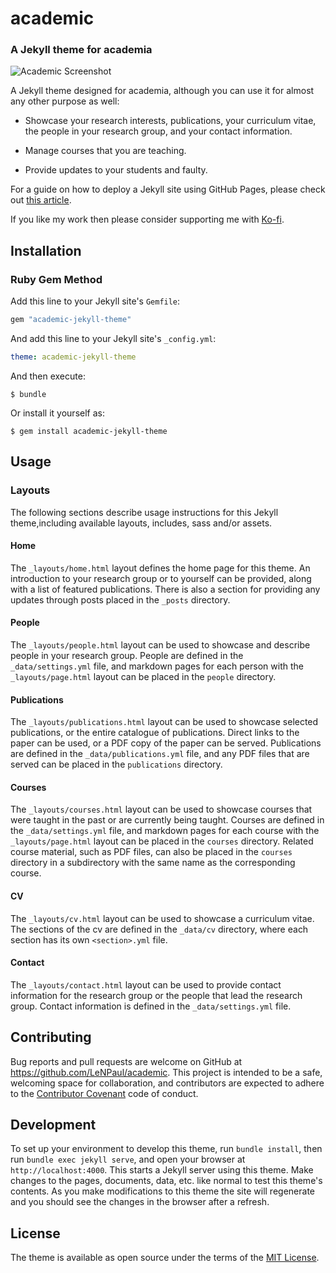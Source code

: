 # academic

### A Jekyll theme for academia

![Academic Screenshot](https://raw.githubusercontent.com/LeNPaul/academic/gh-pages/screenshot.png)

A Jekyll theme designed for academia, although you can use it for almost any other purpose as well:

* Showcase your research interests, publications, your curriculum vitae, the people in your research group, and your contact information.

* Manage courses that you are teaching.

* Provide updates to your students and faulty.

For a guide on how to deploy a Jekyll site using GitHub Pages, please check out [this article](https://paulle.ca/jekyll-tutorials/deploy-jekyll-site-github-pages).

If you like my work then please consider supporting me with [Ko-fi](https://ko-fi.com/paulle).

## Installation

### Ruby Gem Method

Add this line to your Jekyll site's `Gemfile`:

```ruby
gem "academic-jekyll-theme"
```

And add this line to your Jekyll site's `_config.yml`:

```yaml
theme: academic-jekyll-theme
```

And then execute:

    $ bundle

Or install it yourself as:

    $ gem install academic-jekyll-theme

## Usage

### Layouts

The following sections describe usage instructions for this Jekyll theme,including available layouts, includes, sass and/or assets.

#### Home

The `_layouts/home.html` layout defines the home page for this theme. An introduction to your research group or to yourself can be provided, along with a list of featured publications. There is also a section for providing any updates through posts placed in the `_posts` directory.

#### People

The `_layouts/people.html` layout can be used to showcase and describe people in your research group. People are defined in the `_data/settings.yml` file, and markdown pages for each person with the `_layouts/page.html` layout can be placed in the `people` directory.

#### Publications

The `_layouts/publications.html` layout can be used to showcase selected publications, or the entire catalogue of publications. Direct links to the paper can be used, or a PDF copy of the paper can be served. Publications are defined in the `_data/publications.yml` file, and any PDF files that are served can be placed in the `publications` directory.

#### Courses

The `_layouts/courses.html` layout can be used to showcase courses that were taught in the past or are currently being taught. Courses are defined in the `_data/settings.yml` file, and markdown pages for each course with the `_layouts/page.html` layout can be placed in the `courses` directory. Related course material, such as PDF files, can also be placed in the `courses` directory in a subdirectory with the same name as the corresponding course.

#### CV

The `_layouts/cv.html` layout can be used to showcase a curriculum vitae. The sections of the cv are defined in the `_data/cv` directory, where each section has its own `<section>.yml` file.

#### Contact

The `_layouts/contact.html` layout can be used to provide contact information for the research group or the people that lead the research group. Contact information is defined in the `_data/settings.yml` file.

## Contributing

Bug reports and pull requests are welcome on GitHub at https://github.com/LeNPaul/academic. This project is intended to be a safe, welcoming space for collaboration, and contributors are expected to adhere to the [Contributor Covenant](http://contributor-covenant.org) code of conduct.

## Development

To set up your environment to develop this theme, run `bundle install`, then run `bundle exec jekyll serve`, and open your browser at `http://localhost:4000`. This starts a Jekyll server using this theme. Make changes to the pages, documents, data, etc. like normal to test this theme's contents. As you make modifications to this theme the site will regenerate and you should see the changes in the browser after a refresh.

## License

The theme is available as open source under the terms of the [MIT License](https://opensource.org/licenses/MIT).
